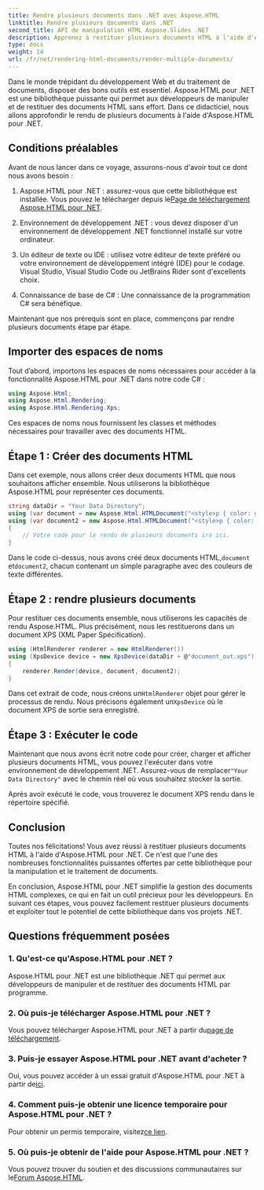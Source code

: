 ```yaml
---
title: Rendre plusieurs documents dans .NET avec Aspose.HTML
linktitle: Rendre plusieurs documents dans .NET
second_title: API de manipulation HTML Aspose.Slides .NET
description: Apprenez à restituer plusieurs documents HTML à l'aide d'Aspose.HTML pour .NET. Boostez vos capacités de traitement de documents avec cette puissante bibliothèque.
type: docs
weight: 14
url: /fr/net/rendering-html-documents/render-multiple-documents/
---
```

Dans le monde trépidant du développement Web et du traitement de documents, disposer des bons outils est essentiel. Aspose.HTML pour .NET est une bibliothèque puissante qui permet aux développeurs de manipuler et de restituer des documents HTML sans effort. Dans ce didacticiel, nous allons approfondir le rendu de plusieurs documents à l'aide d'Aspose.HTML pour .NET.

## Conditions préalables

Avant de nous lancer dans ce voyage, assurons-nous d'avoir tout ce dont nous avons besoin :

1.  Aspose.HTML pour .NET : assurez-vous que cette bibliothèque est installée. Vous pouvez le télécharger depuis le[Page de téléchargement Aspose.HTML pour .NET](https://releases.aspose.com/html/net/).

2. Environnement de développement .NET : vous devez disposer d'un environnement de développement .NET fonctionnel installé sur votre ordinateur.

3. Un éditeur de texte ou IDE : utilisez votre éditeur de texte préféré ou votre environnement de développement intégré (IDE) pour le codage. Visual Studio, Visual Studio Code ou JetBrains Rider sont d'excellents choix.

4. Connaissance de base de C# : Une connaissance de la programmation C# sera bénéfique.

Maintenant que nos prérequis sont en place, commençons par rendre plusieurs documents étape par étape.

## Importer des espaces de noms

Tout d’abord, importons les espaces de noms nécessaires pour accéder à la fonctionnalité Aspose.HTML pour .NET dans notre code C# :

```csharp
using Aspose.Html;
using Aspose.Html.Rendering;
using Aspose.Html.Rendering.Xps;
```

Ces espaces de noms nous fournissent les classes et méthodes nécessaires pour travailler avec des documents HTML.

## Étape 1 : Créer des documents HTML

Dans cet exemple, nous allons créer deux documents HTML que nous souhaitons afficher ensemble. Nous utiliserons la bibliothèque Aspose.HTML pour représenter ces documents.

```csharp
string dataDir = "Your Data Directory";
using (var document = new Aspose.Html.HTMLDocument("<style>p { color: green; }</style><p>my first paragraph</p>", @"c:\work\"))
using (var document2 = new Aspose.Html.HTMLDocument("<style>p { color: blue; }</style><p>my first paragraph</p>", @"c:\work\"))
{
    // Votre code pour le rendu de plusieurs documents ira ici.
}
```

 Dans le code ci-dessus, nous avons créé deux documents HTML,`document` et`document2`, chacun contenant un simple paragraphe avec des couleurs de texte différentes.

## Étape 2 : rendre plusieurs documents

Pour restituer ces documents ensemble, nous utiliserons les capacités de rendu Aspose.HTML. Plus précisément, nous les restituerons dans un document XPS (XML Paper Spécification).

```csharp
using (HtmlRenderer renderer = new HtmlRenderer())
using (XpsDevice device = new XpsDevice(dataDir + @"document_out.xps"))
{
    renderer.Render(device, document, document2);
}
```

 Dans cet extrait de code, nous créons un`HtmlRenderer` objet pour gérer le processus de rendu. Nous précisons également un`XpsDevice` où le document XPS de sortie sera enregistré.

## Étape 3 : Exécuter le code

 Maintenant que nous avons écrit notre code pour créer, charger et afficher plusieurs documents HTML, vous pouvez l'exécuter dans votre environnement de développement .NET. Assurez-vous de remplacer`"Your Data Directory"` avec le chemin réel où vous souhaitez stocker la sortie.

Après avoir exécuté le code, vous trouverez le document XPS rendu dans le répertoire spécifié.

## Conclusion
Toutes nos félicitations! Vous avez réussi à restituer plusieurs documents HTML à l'aide d'Aspose.HTML pour .NET. Ce n'est que l'une des nombreuses fonctionnalités puissantes offertes par cette bibliothèque pour la manipulation et le traitement de documents.

En conclusion, Aspose.HTML pour .NET simplifie la gestion des documents HTML complexes, ce qui en fait un outil précieux pour les développeurs. En suivant ces étapes, vous pouvez facilement restituer plusieurs documents et exploiter tout le potentiel de cette bibliothèque dans vos projets .NET.

## Questions fréquemment posées

### 1. Qu'est-ce qu'Aspose.HTML pour .NET ?
Aspose.HTML pour .NET est une bibliothèque .NET qui permet aux développeurs de manipuler et de restituer des documents HTML par programme.

### 2. Où puis-je télécharger Aspose.HTML pour .NET ?
 Vous pouvez télécharger Aspose.HTML pour .NET à partir du[page de téléchargement](https://releases.aspose.com/html/net/).

### 3. Puis-je essayer Aspose.HTML pour .NET avant d'acheter ?
 Oui, vous pouvez accéder à un essai gratuit d'Aspose.HTML pour .NET à partir de[ici](https://releases.aspose.com/).

### 4. Comment puis-je obtenir une licence temporaire pour Aspose.HTML pour .NET ?
 Pour obtenir un permis temporaire, visitez[ce lien](https://purchase.aspose.com/temporary-license/).

### 5. Où puis-je obtenir de l'aide pour Aspose.HTML pour .NET ?
 Vous pouvez trouver du soutien et des discussions communautaires sur le[Forum Aspose.HTML](https://forum.aspose.com/).

